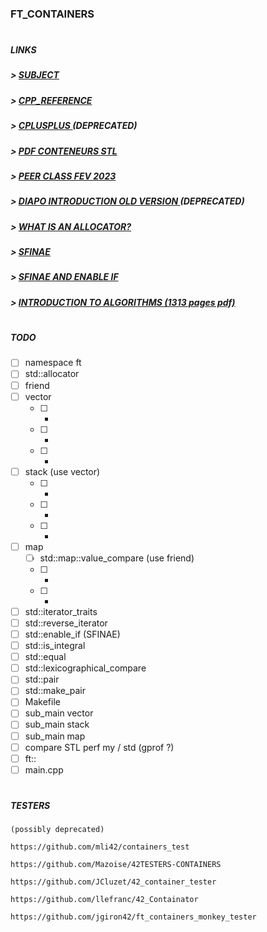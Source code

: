 ### FT_CONTAINERS
#
##### LINKS
##### > [ SUBJECT ](https://cdn.intra.42.fr/pdf/pdf/61426/en.subject.pdf)

##### > [ CPP_REFERENCE ](https://en.cppreference.com/w/cpp)

##### > [ CPLUSPLUS ](https://cplusplus.com/reference/) (DEPRECATED)

##### > [ PDF CONTENEURS STL ](http://tvaira.free.fr/dev/cours/cours-conteneurs-stl.pdf)

##### > [ PEER CLASS FEV 2023 ](https://drive.google.com/file/d/1Bh6B71Z614HO2763h0G1UR2snmrUbSuI/view?usp=sharing)

##### > [ DIAPO INTRODUCTION OLD VERSION ](https://00101010.fr/ft_containers/1) (DEPRECATED)

##### > [ WHAT IS AN ALLOCATOR? ](https://medium.com/@vgasparyan1995/what-is-an-allocator-c8df15a93ed)

##### > [ SFINAE ](https://www.fluentcpp.com/2018/05/15/make-sfinae-pretty-1-what-value-sfinae-brings-to-code/)

##### > [ SFINAE AND ENABLE IF ](https://eli.thegreenplace.net/2014/sfinae-and-enable_if/)

##### > [ INTRODUCTION TO ALGORITHMS (1313 pages pdf) ](https://edutechlearners.com/download/Introduction_to_algorithms-3rd%20Edition.pdf)


#
##### TODO
- [ ] namespace ft
- [ ] std::allocator
- [ ] friend
- [ ] vector
  - [ ] -
  - [ ] -
  - [ ] -
- [ ] stack (use vector)
  - [ ] -
  - [ ] -
  - [ ] -
- [ ] map
  - [ ] std::map::value_compare (use friend)
  - [ ] -
  - [ ] -
- [ ] std::iterator_traits
- [ ] std::reverse_iterator
- [ ] std::enable_if (SFINAE)
- [ ] std::is_integral
- [ ] std::equal
- [ ] std::lexicographical_compare
- [ ] std::pair
- [ ] std::make_pair
- [ ] Makefile
- [ ] sub_main vector
- [ ] sub_main stack
- [ ] sub_main map
- [ ] compare STL perf my / std (gprof ?)
- [ ] ft::<container>
- [ ] main.cpp

#
##### TESTERS
```
(possibly deprecated)

https://github.com/mli42/containers_test

https://github.com/Mazoise/42TESTERS-CONTAINERS

https://github.com/JCluzet/42_container_tester

https://github.com/llefranc/42_Containator

https://github.com/jgiron42/ft_containers_monkey_tester
```
